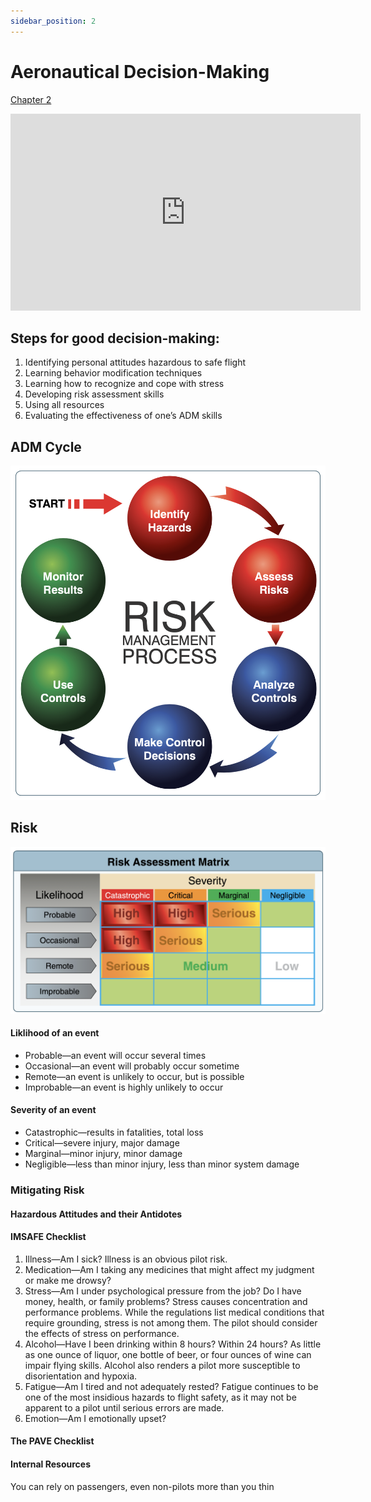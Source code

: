 ```yaml
---
sidebar_position: 2
---
```


# Aeronautical Decision-Making

[Chapter 2](https://www.faa.gov/sites/faa.gov/files/04_phak_ch2.pdf)

<iframe width="560" height="315" src="https://www.youtube-nocookie.com/embed/dtdoJgfUvuw?si=VGznY_pDR8cdVxyW" title="YouTube video player" frameborder="0" allow="accelerometer; clipboard-write; encrypted-media; picture-in-picture; web-share; fullscreen" referrerpolicy="strict-origin-when-cross-origin" allowfullscreen></iframe>


## Steps for good decision-making:
1. Identifying personal attitudes hazardous to safe flight
2. Learning behavior modification techniques
3. Learning how to recognize and cope with stress
4. Developing risk assessment skills
5. Using all resources
6. Evaluating the effectiveness of one’s ADM skills

## ADM Cycle
![Risk Management Process](image.png)

## Risk

![alt text](image-1.png)


#### Liklihood of an event
- Probable—an event will occur several times
- Occasional—an event will probably occur sometime
- Remote—an event is unlikely to occur, but is possible
- Improbable—an event is highly unlikely to occur

#### Severity of an event
- Catastrophic—results in fatalities, total loss
- Critical—severe injury, major damage
- Marginal—minor injury, minor damage
- Negligible—less than minor injury, less than minor
system damage


### Mitigating Risk

#### Hazardous Attitudes and their Antidotes





#### IMSAFE Checklist
1. Illness—Am I sick? Illness is an obvious pilot risk.
2. Medication—Am I taking any medicines that might
affect my judgment or make me drowsy?
3. Stress—Am I under psychological pressure from the
job? Do I have money, health, or family problems?
Stress causes concentration and performance problems.
While the regulations list medical conditions that
require grounding, stress is not among them. The pilot
should consider the effects of stress on performance.
4. Alcohol—Have I been drinking within 8 hours?
Within 24 hours? As little as one ounce of liquor, one
bottle of beer, or four ounces of wine can impair flying
skills. Alcohol also renders a pilot more susceptible
to disorientation and hypoxia.
5. Fatigue—Am I tired and not adequately rested?
Fatigue continues to be one of the most insidious
hazards to flight safety, as it may not be apparent to
a pilot until serious errors are made.
6. Emotion—Am I emotionally upset?




#### The PAVE Checklist


#### Internal Resources

You can rely on passengers, even non-pilots more than you thin